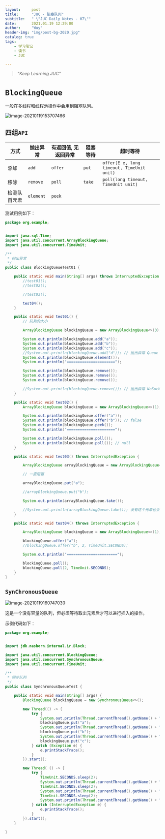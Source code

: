 ```yaml
---
layout:     post
title:      "JUC - 阻塞队列"
subtitle:   " \"JUC Daily Notes - 07\""
date:       2021.01.19 12:29:00
author:     "Wuy"
header-img: "img/post-bg-2020.jpg"
catalog: true
tags:
    - 学习笔记
    - 读书
    - JUC

---
```


> *"Keep Learning JUC"*

# `BlockingQueue`

一般在多线程和线程池操作中会用到阻塞队列。

![image-20210119153707466](https://i.loli.net/2021/01/19/iWu5rSzgLFwdmeZ.png)

## 四组`API`

| 方式         | 抛出异常  | 有返回值, 无返回异常 | 阻塞等待 | 超时等待                                  |
| ------------ | --------- | -------------------- | -------- | ----------------------------------------- |
| 添加         | `add`     | `offer`              | `put`    | `offer(E e, long timeout, TimeUnit unit)` |
| 移除         | `remove`  | `poll`               | `take`   | `poll(long timeout, TimeUnit unit)`       |
| 检测队首元素 | `element` | `peek`               |          |                                           |

测试用例如下：

```java
package org.example;


import java.sql.Time;
import java.util.concurrent.ArrayBlockingQueue;
import java.util.concurrent.TimeUnit;

/**
 * 抛出异常
 */
public class BlockingQueueTest01 {

    public static void main(String[] args) throws InterruptedException {
        //test01();
        //test02();

        //test03();

        test04();
    }

    public static void test01() {
        // 队列的大小

        ArrayBlockingQueue blockingQueue = new ArrayBlockingQueue<>(3);

        System.out.println(blockingQueue.add("a"));
        System.out.println(blockingQueue.add("b"));
        System.out.println(blockingQueue.add("c"));
        //System.out.println(blockingQueue.add("d")); // 抛出异常 Queue full
        System.out.println(blockingQueue.element());
        System.out.println("======================");

        System.out.println(blockingQueue.remove());
        System.out.println(blockingQueue.remove());
        System.out.println(blockingQueue.remove());

        //System.out.println(blockingQueue.remove()); // 抛出异常 NoSuchElementException
    }

    public static void test02() {
        ArrayBlockingQueue blockingQueue = new ArrayBlockingQueue<>(1);

        System.out.println(blockingQueue.offer("a"));
        System.out.println(blockingQueue.offer("b")); // false
        System.out.println(blockingQueue.peek());
        System.out.println("======================");

        System.out.println(blockingQueue.poll());
        System.out.println(blockingQueue.poll()); // null
    }

    public static void test03() throws InterruptedException {

        ArrayBlockingQueue arrayBlockingQueue = new ArrayBlockingQueue<>(1);

        // 一直阻塞

        arrayBlockingQueue.put("a");

        //arrayBlockingQueue.put("b");

        System.out.println(arrayBlockingQueue.take());

        //System.out.println(arrayBlockingQueue.take()); 没有这个元素也会一直阻塞
    }

    public static void test04() throws InterruptedException {

        ArrayBlockingQueue blockingQueue = new ArrayBlockingQueue<>(1);

        blockingQueue.offer("a");
        //blockingQueue.offer("b", 2, TimeUnit.SECONDS);

        System.out.println("=======================");

        blockingQueue.poll();
        blockingQueue.poll(2, TimeUnit.SECONDS);
    }
}
```

## `SynChronousQueue`

![image-20210119160747030](https://i.loli.net/2021/01/19/UEgjfBXP592Hmyr.png)

这是一个没有容量的队列，但必须等待取出元素后才可以进行插入的操作。

示例代码如下：

```java
package org.example;


import jdk.nashorn.internal.ir.Block;

import java.util.concurrent.BlockingQueue;
import java.util.concurrent.SynchronousQueue;
import java.util.concurrent.TimeUnit;

/**
 * 同步队列
 */
public class SynchronousQueueTest {

    public static void main(String[] args) {
        BlockingQueue blockingQueue = new SynchronousQueue<>();

        new Thread(() -> {
            try {
                System.out.println(Thread.currentThread().getName() + " put a");
                blockingQueue.put("a");
                System.out.println(Thread.currentThread().getName() + " put b");
                blockingQueue.put("b");
                System.out.println(Thread.currentThread().getName() + " put c");
                blockingQueue.put("c");
            } catch (Exception e) {
                e.printStackTrace();
            }
        }).start();

        new Thread( () -> {
            try {
                TimeUnit.SECONDS.sleep(2);
                System.out.println(Thread.currentThread().getName() + "=>" + blockingQueue.take());
                TimeUnit.SECONDS.sleep(2);
                System.out.println(Thread.currentThread().getName() + "=>" + blockingQueue.take());
                TimeUnit.SECONDS.sleep(2);
                System.out.println(Thread.currentThread().getName() + "=>" + blockingQueue.take());
            } catch (InterruptedException e) {
                e.printStackTrace();
            }
        }).start();
    }

}

```





































